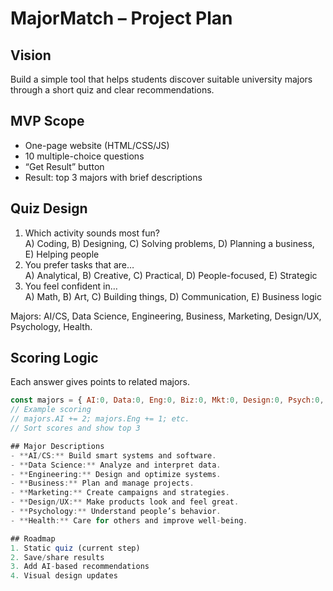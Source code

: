 # MajorMatch – Project Plan

## Vision
Build a simple tool that helps students discover suitable university majors through a short quiz and clear recommendations.

## MVP Scope
- One-page website (HTML/CSS/JS)
- 10 multiple-choice questions
- “Get Result” button
- Result: top 3 majors with brief descriptions

## Quiz Design
1. Which activity sounds most fun?  
   A) Coding, B) Designing, C) Solving problems, D) Planning a business, E) Helping people  
2. You prefer tasks that are…  
   A) Analytical, B) Creative, C) Practical, D) People-focused, E) Strategic  
3. You feel confident in…  
   A) Math, B) Art, C) Building things, D) Communication, E) Business logic  

Majors: AI/CS, Data Science, Engineering, Business, Marketing, Design/UX, Psychology, Health.

## Scoring Logic
Each answer gives points to related majors.

```js
const majors = { AI:0, Data:0, Eng:0, Biz:0, Mkt:0, Design:0, Psych:0, Health:0 };
// Example scoring
// majors.AI += 2; majors.Eng += 1; etc.
// Sort scores and show top 3

## Major Descriptions
- **AI/CS:** Build smart systems and software.  
- **Data Science:** Analyze and interpret data.  
- **Engineering:** Design and optimize systems.  
- **Business:** Plan and manage projects.  
- **Marketing:** Create campaigns and strategies.  
- **Design/UX:** Make products look and feel great.  
- **Psychology:** Understand people’s behavior.  
- **Health:** Care for others and improve well-being.

## Roadmap
1. Static quiz (current step)  
2. Save/share results  
3. Add AI-based recommendations  
4. Visual design updates
